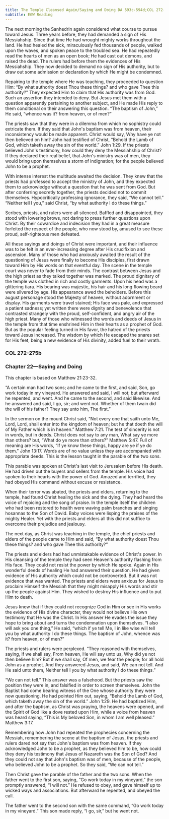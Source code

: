```yaml
---
title: The Temple Cleansed Again/Saying and Doing DA 593c-594d;COL 272-275b
subtitle: EGW Reading
---
```


The next morning the Sanhedrin again considered what course to pursue toward Jesus. Three years before, they had demanded a sign of His Messiahship. Since that time He had wrought mighty works throughout the land. He had healed the sick, miraculously fed thousands of people, walked upon the waves, and spoken peace to the troubled sea. He had repeatedly read the hearts of men as an open book; He had cast out demons, and raised the dead. The rulers had before them the evidences of His Messiahship. They now decided to demand no sign of His authority, but to draw out some admission or declaration by which He might be condemned.

Repairing to the temple where He was teaching, they proceeded to question Him: “By what authority doest Thou these things? and who gave Thee this authority?” They expected Him to claim that His authority was from God. Such an assertion they intended to deny. But Jesus met them with a question apparently pertaining to another subject, and He made His reply to them conditional on their answering this question. “The baptism of John,” He said, “whence was it? from heaven, or of men?”

The priests saw that they were in a dilemma from which no sophistry could extricate them. If they said that John's baptism was from heaven, their inconsistency would be made apparent. Christ would say, Why have ye not then believed on him? John had testified of Christ, “Behold the Lamb of God, which taketh away the sin of the world.” John 1:29. If the priests believed John's testimony, how could they deny the Messiahship of Christ? If they declared their real belief, that John's ministry was of men, they would bring upon themselves a storm of indignation; for the people believed John to be a prophet.

With intense interest the multitude awaited the decision. They knew that the priests had professed to accept the ministry of John, and they expected them to acknowledge without a question that he was sent from God. But after conferring secretly together, the priests decided not to commit themselves. Hypocritically professing ignorance, they said, “We cannot tell.” “Neither tell I you,” said Christ, “by what authority I do these things.”

Scribes, priests, and rulers were all silenced. Baffled and disappointed, they stood with lowering brows, not daring to press further questions upon Christ. By their cowardice and indecision they had in a great measure forfeited the respect of the people, who now stood by, amused to see these proud, self-righteous men defeated.

All these sayings and doings of Christ were important, and their influence was to be felt in an ever-increasing degree after His crucifixion and ascension. Many of those who had anxiously awaited the result of the questioning of Jesus were finally to become His disciples, first drawn toward Him by His words on that eventful day. The scene in the temple court was never to fade from their minds. The contrast between Jesus and the high priest as they talked together was marked. The proud dignitary of the temple was clothed in rich and costly garments. Upon his head was a glittering tiara. His bearing was majestic, his hair and his long flowing beard were silvered by age. His appearance awed the beholders. Before this august personage stood the Majesty of heaven, without adornment or display. His garments were travel stained; His face was pale, and expressed a patient sadness; yet written there were dignity and benevolence that contrasted strangely with the proud, self-confident, and angry air of the high priest. Many of those who witnessed the words and deeds of Jesus in the temple from that time enshrined Him in their hearts as a prophet of God. But as the popular feeling turned in His favor, the hatred of the priests toward Jesus increased. The wisdom by which He escaped the snares set for His feet, being a new evidence of His divinity, added fuel to their wrath.

### COL 272-275b

### Chapter 22—Saying and Doing

This chapter is based on Matthew 21:23-32.

“A certain man had two sons; and he came to the first, and said, Son, go work today in my vineyard. He answered and said, I will not; but afterward he repented, and went. And he came to the second, and said likewise. And he answered and said, I go, sir; and went not. Whether of them twain did the will of his father? They say unto him, The first.”

In the sermon on the mount Christ said, “Not every one that saith unto Me, Lord, Lord, shall enter into the kingdom of heaven; but he that doeth the will of My Father which is in heaven.” Matthew 7:21. The test of sincerity is not in words, but in deeds. Christ does not say to any man, What say ye more than others? but, “What do ye more than others?” Matthew 5:47. Full of meaning are His words, “If ye know these things, happy are ye if ye do them.” John 13:17. Words are of no value unless they are accompanied with appropriate deeds. This is the lesson taught in the parable of the two sons.

This parable was spoken at Christ's last visit to Jerusalem before His death. He had driven out the buyers and sellers from the temple. His voice had spoken to their hearts with the power of God. Amazed and terrified, they had obeyed His command without excuse or resistance.

When their terror was abated, the priests and elders, returning to the temple, had found Christ healing the sick and the dying. They had heard the voice of rejoicing and the song of praise. In the temple itself the children who had been restored to health were waving palm branches and singing hosannas to the Son of David. Baby voices were lisping the praises of the mighty Healer. Yet with the priests and elders all this did not suffice to overcome their prejudice and jealousy.

The next day, as Christ was teaching in the temple, the chief priests and elders of the people came to Him and said, “By what authority doest Thou these things? and who gave Thee this authority?”

The priests and elders had had unmistakable evidence of Christ's power. In His cleansing of the temple they had seen Heaven's authority flashing from His face. They could not resist the power by which He spoke. Again in His wonderful deeds of healing He had answered their question. He had given evidence of His authority which could not be controverted. But it was not evidence that was wanted. The priests and elders were anxious for Jesus to proclaim Himself the Messiah that they might misapply His words and stir up the people against Him. They wished to destroy His influence and to put Him to death.

Jesus knew that if they could not recognize God in Him or see in His works the evidence of His divine character, they would not believe His own testimony that He was the Christ. In His answer He evades the issue they hope to bring about and turns the condemnation upon themselves. “I also will ask you one thing,” He said, “which if ye tell Me, I in like wise will tell you by what authority I do these things. The baptism of John, whence was it? from heaven, or of men?”

The priests and rulers were perplexed. “They reasoned with themselves, saying, If we shall say, From heaven, He will say unto us, Why did ye not then believe him? But if we shall say, Of men, we fear the people; for all hold John as a prophet. And they answered Jesus, and said, We can not tell. And He said unto them, Neither tell I you by what authority I do these things.”

“We can not tell.” This answer was a falsehood. But the priests saw the position they were in, and falsified in order to screen themselves. John the Baptist had come bearing witness of the One whose authority they were now questioning. He had pointed Him out, saying, “Behold the Lamb of God, which taketh away the sin of the world.” John 1:29. He had baptized Him, and after the baptism, as Christ was praying, the heavens were opened, and the Spirit of God like a dove rested upon Him, while a voice from heaven was heard saying, “This is My beloved Son, in whom I am well pleased.” Matthew 3:17.

Remembering how John had repeated the prophecies concerning the Messiah, remembering the scene at the baptism of Jesus, the priests and rulers dared not say that John's baptism was from heaven. If they acknowledged John to be a prophet, as they believed him to be, how could they deny his testimony that Jesus of Nazareth was the Son of God? And they could not say that John's baptism was of men, because of the people, who believed John to be a prophet. So they said, “We can not tell.”

Then Christ gave the parable of the father and the two sons. When the father went to the first son, saying, “Go work today in my vineyard,” the son promptly answered, “I will not.” He refused to obey, and gave himself up to wicked ways and associations. But afterward he repented, and obeyed the call.

The father went to the second son with the same command, “Go work today in my vineyard.” This son made reply, “I go, sir,” but he went not.